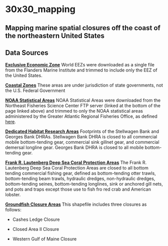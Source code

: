 # 30x30_mapping
## Mapping marine spatial closures off the coast of the northeastern United States

## Data Sources
[**Exclusive Economic Zone**](https://doi.org/10.14284/312)
World EEZs were downloaded as a single file from the Flanders Marine Institute and trimmed to include only the EEZ of the United States. 

[**Coastal Zones**](http://pubs.usgs.gov/of/2013/1284/)
These areas are under jurisdiction of state governments, not the U.S. Federal Government

[**NOAA Statistical Areas**](https://www.fisheries.noaa.gov/resource/map/greater-atlantic-region-statistical-areas)
NOAA Statistical Areas were downloaded from the Northeast Fisheries Science Center FTP server (linked at the bottom of the page linked above) and trimmed to only the NOAA statistical areas administered by the Greater Atlantic Regional Fisheries Office, as defined [here](https://www.fisheries.noaa.gov/resource/map/greater-atlantic-region-statistical-areas). 

[**Dedicated Habitat Research Areas**](https://www.fisheries.noaa.gov/resource/map/dedicated-habitat-research-areas-map-gis)
Footprints of the Stellwagen Bank and Georges Bank DHRAs. Stellwagen Bank DHRA is closed to all commercial mobile bottom-tending gear, commercial sink gillnet gear, and commercial demersal longline gear. Georges Bank DHRA is closed to all mobile bottom-tending gear. 

[**Frank R. Lautenberg Deep Sea Coral Protection Areas**](https://www.fisheries.noaa.gov/resource/map/frank-r-lautenberg-deep-sea-coral-protection-areas-map-gis)
The Frank R. Lautenberg Deep Sea Coral Protection Areas are closed to all bottom tending commercial fishing gear, defined as bottom-tending otter trawls, bottom-tending beam trawls, hydraulic dredges, non-hydraulic dredges, bottom-tending seines, bottom-tending longlines, sink or anchored gill nets, and pots and traps except those use to fish fro red crab and American lobster. 

[**Groundfish Closure Areas**](https://www.fisheries.noaa.gov/resource/map/northeast-groundfish-closure-areas)
This shapefile includes three closures as follows:

- Cashes Ledge Closure

- Closed Area II Closure

- Western Gulf of Maine Closure
